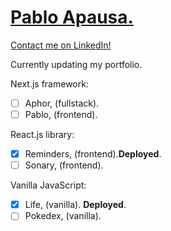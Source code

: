 # [Pablo Apausa.](https://apausa.dev)
[Contact me on LinkedIn!](https://www.linkedin.com/in/apausa/)

Currently updating my portfolio.

Next.js framework:
- [ ] Aphor, (fullstack).
- [ ] Pablo, (frontend).

React.js library:
- [x] Reminders, (frontend).**Deployed**.
- [ ] Sonary, (frontend).

Vanilla JavaScript: 
- [x] Life, (vanilla). **Deployed**.
- [ ] Pokedex, (vanilla).
